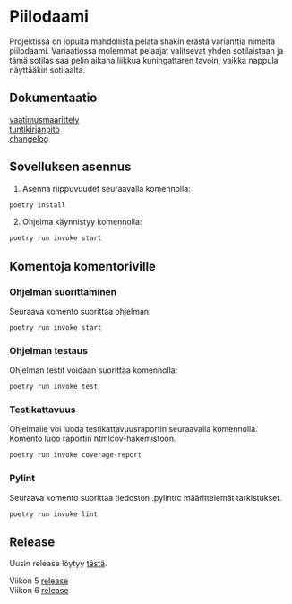 # Piilodaami
Projektissa on lopulta mahdollista pelata shakin erästä varianttia nimeltä piilodaami. Variaatiossa molemmat pelaajat valitsevat yhden sotilaistaan ja tämä sotilas saa pelin aikana liikkua kuningattaren tavoin, vaikka nappula näyttääkin sotilaalta.

## Dokumentaatio
[vaatimusmaarittely](https://github.com/Heljae/ot-harjoitustyo/blob/master/dokumentaatio/vaatimusmaarittely.md)  
[tuntikirjanpito](https://github.com/Heljae/ot-harjoitustyo/blob/master/dokumentaatio/tuntikirjanpito.md)  
[changelog](https://github.com/Heljae/ot-harjoitustyo/blob/master/dokumentaatio/changelog.md)

## Sovelluksen asennus
1. Asenna riippuvuudet seuraavalla komennolla:  
```bash
poetry install
```
2. Ohjelma käynnistyy komennolla:  
```bash
poetry run invoke start
```

## Komentoja komentoriville
### Ohjelman suorittaminen
Seuraava komento suorittaa ohjelman:
```bash
poetry run invoke start
```

### Ohjelman testaus
Ohjelman testit voidaan suorittaa komennolla:
```bash
poetry run invoke test
```

### Testikattavuus
Ohjelmalle voi luoda testikattavuusraportin seuraavalla komennolla. Komento luoo raportin htmlcov-hakemistoon.
```bash
poetry run invoke coverage-report
```

### Pylint
Seuraava komento suorittaa tiedoston .pylintrc määrittelemät tarkistukset.
```bash
poetry run invoke lint
```

## Release
Uusin release löytyy [tästä](https://github.com/Heljae/ot-harjoitustyo/releases/tag/viikko6).  
  
Viikon 5 [release](https://github.com/Heljae/ot-harjoitustyo/releases/tag/viikko5)  
Viikon 6 [release](https://github.com/Heljae/ot-harjoitustyo/releases/tag/viikko6)

